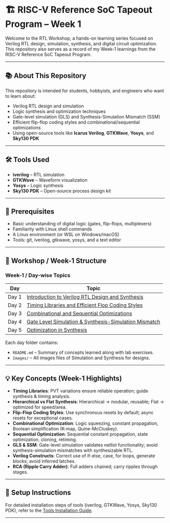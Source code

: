 # 🏗️ RISC-V Reference SoC Tapeout Program – Week 1  
Welcome to the RTL Workshop, a hands-on learning series focused on Verilog RTL design, simulation, synthesis, and digital circuit optimization. This repository also serves as a record of my Week-1 learnings from the RISC-V Reference SoC Tapeout Program.

---

## 📚 About This Repository
This repository is intended for students, hobbyists, and engineers who want to learn about:

- Verilog RTL design and simulation
- Logic synthesis and optimization techniques
- Gate-level simulation (GLS) and Synthesis-Simulation Mismatch (SSM)
- Efficient flip-flop coding styles and combinational/sequential optimizations
- Using open-source tools like **Icarus Verilog**, **GTKWave**, **Yosys**, and **Sky130 PDK**

---

## 🛠 Tools Used
- **iverilog** – RTL simulation
- **GTKWave** – Waveform visualization
- **Yosys** – Logic synthesis
- **Sky130 PDK** – Open-source process design kit

---

## 📝 Prerequisites
- Basic understanding of digital logic (gates, flip-flops, multiplexers)
- Familiarity with Linux shell commands
- A Linux environment (or WSL on Windows/macOS)
- Tools: git, iverilog, gtkwave, yosys, and a text editor

---

## 📅 Workshop / Week-1 Structure


### Week-1 / Day-wise Topics

| Day | Topic |
|-----|-------|
| Day 1 | [Introduction to Verilog RTL Design and Synthesis](./Day1) |
| Day 2 | [Timing Libraries and Efficient Flop Coding Styles](./Day2) |
| Day 3 | [Combinational and Sequential Optimizations](./Day3) |
| Day 4 | [Gate Level Simulation & Synthesis-Simulation Mismatch](./Day4) |
| Day 5 | [Optimization in Synthesis](./Day5) |


Each day folder contains:
- `README.md` – Summary of concepts learned along with lab exercises.
- `Images/` – All images files of Simulation and Synthesis for designs.

---

## 💡 Key Concepts (Week-1 Highlights)

- **Timing Libraries**: PVT variations ensure reliable operation; guide synthesis & timing analysis.  
- **Hierarchical vs Flat Synthesis**: Hierarchical → modular, reusable; Flat → optimized for speed/area.  
- **Flip-Flop Coding Styles**: Use synchronous resets by default; async resets for exceptional cases.  
- **Combinational Optimization**: Logic squeezing, constant propagation, Boolean simplification (K-map, Quine-McCluskey).  
- **Sequential Optimization**: Sequential constant propagation, state optimization, cloning, retiming.  
- **GLS & SSM**: Gate-level simulation validates netlist functionality; avoid synthesis-simulation mismatches with synthesizable RTL.  
- **Verilog Constructs**: Correct use of if-else, case, for loops, generate blocks; avoid inferred latches.  
- **RCA (Ripple Carry Adder)**: Full adders chained; carry ripples through stages.

---

## 📌 Setup Instructions
For detailed installation steps of tools (iverilog, GTKWave, Yosys, Sky130 PDK), refer to the [Tools Installation Guide]([tools/INSTALL.md](https://github.com/NavyaKassa/RISC-V-SoC-Tapeout-Program_VSD/blob/main/Week0/Task2_Tools%20Installation.md)).

---

